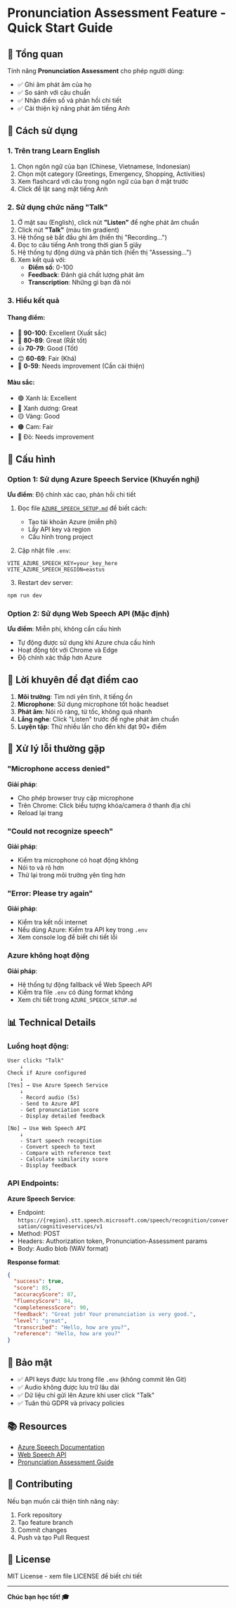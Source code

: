 # Pronunciation Assessment Feature - Quick Start Guide

## 📌 Tổng quan

Tính năng **Pronunciation Assessment** cho phép người dùng:
- ✅ Ghi âm phát âm của họ
- ✅ So sánh với câu chuẩn
- ✅ Nhận điểm số và phản hồi chi tiết
- ✅ Cải thiện kỹ năng phát âm tiếng Anh

## 🚀 Cách sử dụng

### 1. Trên trang Learn English
1. Chọn ngôn ngữ của bạn (Chinese, Vietnamese, Indonesian)
2. Chọn một category (Greetings, Emergency, Shopping, Activities)
3. Xem flashcard với câu trong ngôn ngữ của bạn ở mặt trước
4. Click để lật sang mặt tiếng Anh

### 2. Sử dụng chức năng "Talk"
1. Ở mặt sau (English), click nút **"Listen"** để nghe phát âm chuẩn
2. Click nút **"Talk"** (màu tím gradient)
3. Hệ thống sẽ bắt đầu ghi âm (hiển thị "Recording...")
4. Đọc to câu tiếng Anh trong thời gian 5 giây
5. Hệ thống tự động dừng và phân tích (hiển thị "Assessing...")
6. Xem kết quả với:
   - **Điểm số**: 0-100
   - **Feedback**: Đánh giá chất lượng phát âm
   - **Transcription**: Những gì bạn đã nói

### 3. Hiểu kết quả

#### Thang điểm:
- 🎉 **90-100**: Excellent (Xuất sắc)
- 👏 **80-89**: Great (Rất tốt)
- 👍 **70-79**: Good (Tốt)
- 😊 **60-69**: Fair (Khá)
- 💪 **0-59**: Needs improvement (Cần cải thiện)

#### Màu sắc:
- 🟢 Xanh lá: Excellent
- 🔵 Xanh dương: Great
- 🟡 Vàng: Good
- 🟠 Cam: Fair
- 🔴 Đỏ: Needs improvement

## 🔧 Cấu hình

### Option 1: Sử dụng Azure Speech Service (Khuyến nghị)
**Ưu điểm**: Độ chính xác cao, phản hồi chi tiết

1. Đọc file [`AZURE_SPEECH_SETUP.md`](./AZURE_SPEECH_SETUP.md) để biết cách:
   - Tạo tài khoản Azure (miễn phí)
   - Lấy API key và region
   - Cấu hình trong project

2. Cập nhật file `.env`:
```env
VITE_AZURE_SPEECH_KEY=your_key_here
VITE_AZURE_SPEECH_REGION=eastus
```

3. Restart dev server:
```bash
npm run dev
```

### Option 2: Sử dụng Web Speech API (Mặc định)
**Ưu điểm**: Miễn phí, không cần cấu hình

- Tự động được sử dụng khi Azure chưa cấu hình
- Hoạt động tốt với Chrome và Edge
- Độ chính xác thấp hơn Azure

## 🎯 Lời khuyên để đạt điểm cao

1. **Môi trường**: Tìm nơi yên tĩnh, ít tiếng ồn
2. **Microphone**: Sử dụng microphone tốt hoặc headset
3. **Phát âm**: Nói rõ ràng, từ tốc, không quá nhanh
4. **Lắng nghe**: Click "Listen" trước để nghe phát âm chuẩn
5. **Luyện tập**: Thử nhiều lần cho đến khi đạt 90+ điểm

## 🐛 Xử lý lỗi thường gặp

### "Microphone access denied"
**Giải pháp**: 
- Cho phép browser truy cập microphone
- Trên Chrome: Click biểu tượng khóa/camera ở thanh địa chỉ
- Reload lại trang

### "Could not recognize speech"
**Giải pháp**:
- Kiểm tra microphone có hoạt động không
- Nói to và rõ hơn
- Thử lại trong môi trường yên tĩng hơn

### "Error: Please try again"
**Giải pháp**:
- Kiểm tra kết nối internet
- Nếu dùng Azure: Kiểm tra API key trong `.env`
- Xem console log để biết chi tiết lỗi

### Azure không hoạt động
**Giải pháp**:
- Hệ thống tự động fallback về Web Speech API
- Kiểm tra file `.env` có đúng format không
- Xem chi tiết trong `AZURE_SPEECH_SETUP.md`

## 📊 Technical Details

### Luồng hoạt động:

```
User clicks "Talk"
    ↓
Check if Azure configured
    ↓
[Yes] → Use Azure Speech Service
    ↓
    - Record audio (5s)
    - Send to Azure API
    - Get pronunciation score
    - Display detailed feedback
    
[No] → Use Web Speech API
    ↓
    - Start speech recognition
    - Convert speech to text
    - Compare with reference text
    - Calculate similarity score
    - Display feedback
```

### API Endpoints:

**Azure Speech Service**:
- Endpoint: `https://{region}.stt.speech.microsoft.com/speech/recognition/conversation/cognitiveservices/v1`
- Method: POST
- Headers: Authorization token, Pronunciation-Assessment params
- Body: Audio blob (WAV format)

**Response format**:
```json
{
  "success": true,
  "score": 85,
  "accuracyScore": 87,
  "fluencyScore": 84,
  "completenessScore": 90,
  "feedback": "Great job! Your pronunciation is very good.",
  "level": "great",
  "transcribed": "Hello, how are you?",
  "reference": "Hello, how are you?"
}
```

## 🔐 Bảo mật

- ✅ API keys được lưu trong file `.env` (không commit lên Git)
- ✅ Audio không được lưu trữ lâu dài
- ✅ Dữ liệu chỉ gửi lên Azure khi user click "Talk"
- ✅ Tuân thủ GDPR và privacy policies

## 📚 Resources

- [Azure Speech Documentation](https://learn.microsoft.com/en-us/azure/ai-services/speech-service/)
- [Web Speech API](https://developer.mozilla.org/en-US/docs/Web/API/Web_Speech_API)
- [Pronunciation Assessment Guide](https://learn.microsoft.com/en-us/azure/ai-services/speech-service/how-to-pronunciation-assessment)

## 🤝 Contributing

Nếu bạn muốn cải thiện tính năng này:
1. Fork repository
2. Tạo feature branch
3. Commit changes
4. Push và tạo Pull Request

## 📝 License

MIT License - xem file LICENSE để biết chi tiết

---

**Chúc bạn học tốt! 🎓**
